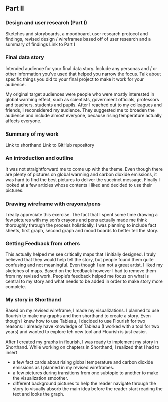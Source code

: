 ## Part II
### Design and user research (Part I)
Sketches and storyboards, a moodboard, user research protocol and findings, revised design / wireframes based off of user research and a summary of findings
Link to Part I

### Final data story

Intended audience for your final data story.  Include any personas and / or other information you've used that helped you narrow the focus.  Talk about specific things you did to your final project to make it work for your audience. 

My original target audiences were people who were mostly interested in global warming effect, such as scientists, government officials, professors and teachers, students and pupils. After I reached out to my colleagues and friends, I reconsidered my audience. They suggested me to broaden the audience and include almost everyone, because rising temperature actually affects everyone. 

### Summary of my work

Link to shorthand
Link to GitHub repository

### An introduction and outline

It was not straightforward me to come up with the theme. Even though there are plenty of pictures on global warming and carbon dioxide emissions, it was hard to find the best pictures to deliver the succinct message. Finally I looked at a few articles whose contents I liked and decided to use their pictures. 

### Drawing wireframe with crayons/pens

I really appreciate this exercise. The fact that I spent some time drawing a few pictures with my son’s crayons and pens actually made me think thoroughly through the process holistically. I was planning to include fact sheets, first graph, second graph and mood boards to better tell the story.  
### Getting Feedback from others

This actually helped me see critically maps that I initially designed. I truly believed that they would help tell the story, but people found them quite confusing and not meaningful. Even though I am not a great artist, I liked my sketches of maps. 
Based on the feedback however I had to remove them from my revised work. People’s feedback helped me focus on what is central to my story and what needs to be added in order to make story more complete. 

### My story in Shorthand

Based on my revised wireframe, I made my visualizations. I planned to use flourish to make my graphs and then shorthand to create a story. Even though I knew how to use Tableau, I decided to use Flourish for two reasons: I already have knowledge of Tableau (I worked with a tool for two years) and wanted to explore teh new tool and Flourish is just easier. 

After I created my graphs in flourish, I was ready to implement my story in Shorthand. While working on chapters in Shorthand, I realized that I had to insert 
-	a few fact cards about rising global temperature and carbon dioxide emissions as I planned in my revised wireframes. 
-	a few pictures during transitions from one subtopic to another to make the visualization smoother.
- different background pictures to help the reader navigate through the story to visually absorb the main idea before the reader start reading the text and looks the graph. 
